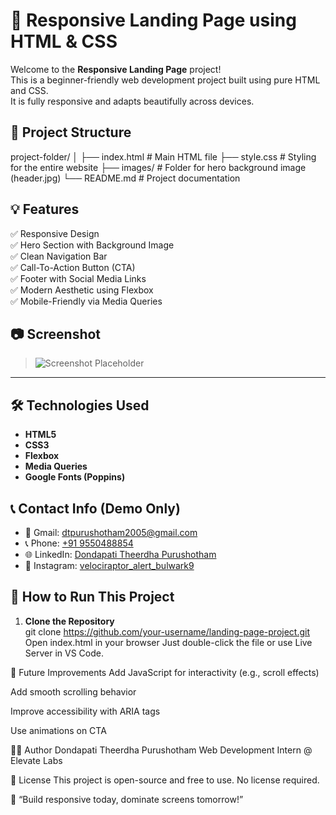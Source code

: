 # 🚀 Responsive Landing Page using HTML & CSS

Welcome to the **Responsive Landing Page** project!  
This is a beginner-friendly web development project built using pure HTML and CSS.  
It is fully responsive and adapts beautifully across devices.

## 📁 Project Structure

project-folder/
│
├── index.html # Main HTML file
├── style.css # Styling for the entire website
├── images/ # Folder for hero background image (header.jpg)
└── README.md # Project documentation

## 💡 Features

✅ Responsive Design  
✅ Hero Section with Background Image  
✅ Clean Navigation Bar  
✅ Call-To-Action Button (CTA)  
✅ Footer with Social Media Links  
✅ Modern Aesthetic using Flexbox  
✅ Mobile-Friendly via Media Queries



## 📷 Screenshot

> ![Screenshot Placeholder](https://via.placeholder.com/800x400?text=Landing+Page+Screenshot)

---

## 🛠️ Technologies Used

- **HTML5**
- **CSS3**
- **Flexbox**
- **Media Queries**
- **Google Fonts (Poppins)**


## 📞 Contact Info (Demo Only)

- 📧 Gmail: [dtpurushotham2005@gmail.com](mailto:dtpurushotham2005@gmail.com)
- 📞 Phone: [+91 9550488854](tel:+919550488854)
- 🌐 LinkedIn: [Dondapati Theerdha Purushotham](https://www.linkedin.com/in/dondapati-theerdha-purushotham-23kn1a4287)
- 📸 Instagram: [velociraptor_alert_bulwark9](https://instagram.com/velociraptor_alert_bulwark9)

## 📲 How to Run This Project

1. **Clone the Repository**  
   git clone https://github.com/your-username/landing-page-project.git
Open index.html in your browser
Just double-click the file or use Live Server in VS Code.

📝 Future Improvements
Add JavaScript for interactivity (e.g., scroll effects)

Add smooth scrolling behavior

Improve accessibility with ARIA tags

Use animations on CTA

👨‍💻 Author
Dondapati Theerdha Purushotham
Web Development Intern @ Elevate Labs

📄 License
This project is open-source and free to use. No license required.

🌟 “Build responsive today, dominate screens tomorrow!”







